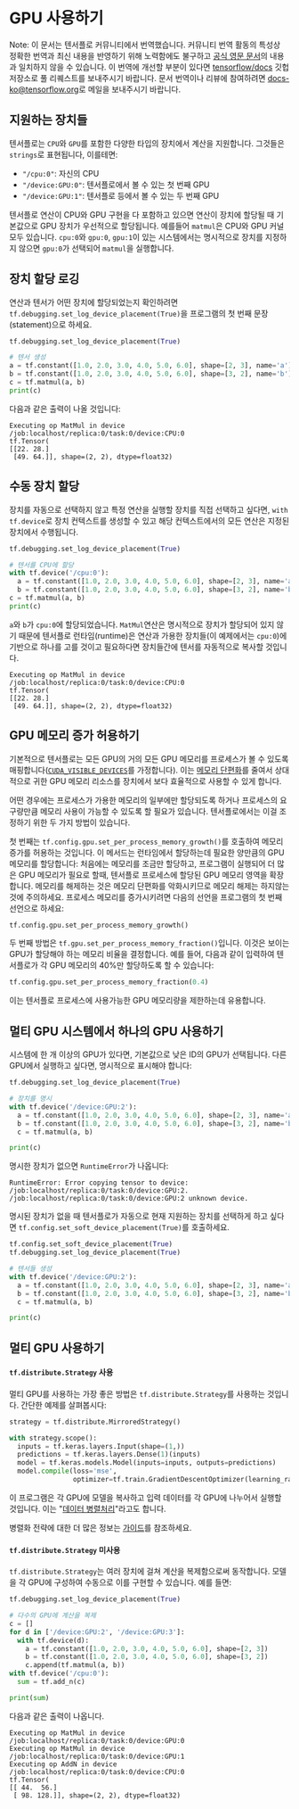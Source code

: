 # GPU 사용하기

Note: 이 문서는 텐서플로 커뮤니티에서 번역했습니다. 커뮤니티 번역 활동의 특성상 정확한 번역과 최신 내용을 반영하기 위해 노력함에도
불구하고
[공식 영문 문서](https://github.com/tensorflow/docs/blob/master/site/en/r2/guide/using_gpu.md)의
내용과 일치하지 않을 수 있습니다. 이 번역에 개선할 부분이 있다면
[tensorflow/docs](https://github.com/tensorflow/docs) 깃헙 저장소로 풀 리퀘스트를 보내주시기
바랍니다. 문서 번역이나 리뷰에 참여하려면
[docs-ko@tensorflow.org](https://groups.google.com/a/tensorflow.org/forum/#!forum/docs-ko)로
메일을 보내주시기 바랍니다.

## 지원하는 장치들

텐서플로는 `CPU`와 `GPU`를 포함한 다양한 타입의 장치에서 계산을 지원합니다. 그것들은 `strings`로 표현됩니다, 이를테면:

*   `"/cpu:0"`: 자신의 CPU
*   `"/device:GPU:0"`: 텐서플로에서 볼 수 있는 첫 번째 GPU
*   `"/device:GPU:1"`: 텐서플로 등에서 볼 수 있는 두 번째 GPU

텐서플로 연산이 CPU와 GPU 구현을 다 포함하고 있으면 연산이 장치에 할당될 때 기본값으로 GPU 장치가 우선적으로 할당됩니다. 예를들어 `matmul`은 CPU와 GPU 커널 모두 있습니다. `cpu:0`와 `gpu:0`, `gpu:1`이 있는 시스템에서는 명시적으로 장치를 지정하지 않으면 `gpu:0`가 선택되어 `matmul`을 실행합니다.


## 장치 할당 로깅

연산과 텐서가 어떤 장치에 할당되었는지 확인하려면 `tf.debugging.set_log_device_placement(True)`을 프로그램의 첫 번째 문장(statement)으로 하세요.

```python
tf.debugging.set_log_device_placement(True)

# 텐서 생성
a = tf.constant([1.0, 2.0, 3.0, 4.0, 5.0, 6.0], shape=[2, 3], name='a')
b = tf.constant([1.0, 2.0, 3.0, 4.0, 5.0, 6.0], shape=[3, 2], name='b')
c = tf.matmul(a, b)
print(c)
```

다음과 같은 출력이 나올 것입니다:

```
Executing op MatMul in device /job:localhost/replica:0/task:0/device:CPU:0
tf.Tensor(
[[22. 28.]
 [49. 64.]], shape=(2, 2), dtype=float32)
```

## 수동 장치 할당

장치를 자동으로 선택하지 않고 특정 연산을 실행할 장치를 직접 선택하고 싶다면, `with tf.device`로 장치 컨텍스트를 생성할 수 있고 해당 컨텍스트에서의 모든 연산은 지정된 장치에서 수행됩니다.

```python
tf.debugging.set_log_device_placement(True)

# 텐서를 CPU에 할당
with tf.device('/cpu:0'):
  a = tf.constant([1.0, 2.0, 3.0, 4.0, 5.0, 6.0], shape=[2, 3], name='a')
  b = tf.constant([1.0, 2.0, 3.0, 4.0, 5.0, 6.0], shape=[3, 2], name='b')
c = tf.matmul(a, b)
print(c)
```

`a`와 `b`가 `cpu:0`에 할당되었습니다. `MatMul`연산은 명시적으로 장치가 할당되어 있지 않기 때문에 텐서플로 런타임(runtime)은 연산과 가용한 장치들(이 예제에서는 `cpu:0`)에 기반으로 하나를 고를 것이고 필요하다면 장치들간에 텐서를 자동적으로 복사할 것입니다.

```
Executing op MatMul in device /job:localhost/replica:0/task:0/device:CPU:0
tf.Tensor(
[[22. 28.]
 [49. 64.]], shape=(2, 2), dtype=float32)
```

## GPU 메모리 증가 허용하기

기본적으로 텐서플로는 모든 GPU의 거의 모든 GPU 메모리를 프로세스가 볼 수 있도록 매핑합니다([`CUDA_VISIBLE_DEVICES`](https://docs.nvidia.com/cuda/cuda-c-programming-guide/index.html#env-vars)를 가정합니다). 이는 [메모리 단편화](https://en.wikipedia.org/wiki/Fragmentation_\(computing\))를 줄여서 상대적으로 귀한 GPU 메모리 리소스를 장치에서 보다 효율적으로 사용할 수 있게 합니다.

어떤 경우에는 프로세스가 가용한 메모리의 일부에만 할당되도록 하거나 프로세스의 요구량만큼 메모리 사용이 가능할 수 있도록 할 필요가 있습니다. 텐서플로에서는 이걸 조정하기 위한 두 가지 방법이 있습니다.

첫 번째는 `tf.config.gpu.set_per_process_memory_growth()`를 호출하여 메모리 증가를 허용하는 것입니다. 이 메서드는 런타임에서 할당하는데 필요한 양만큼의 GPU 메모리를 할당합니다: 처음에는 메모리를 조금만 할당하고, 프로그램이 실행되어 더 많은 GPU 메모리가 필요로 할때, 텐서플로 프로세스에 할당된 GPU 메모리 영역을 확장합니다. 메모리를 해제하는 것은 메모리 단편화를 악화시키므로 메모리 해제는 하지않는 것에 주의하세요. 프로세스 메모리를 증가시키려면 다음의 선언을 프로그램의 첫 번째 선언으로 하세요:

```python
tf.config.gpu.set_per_process_memory_growth()
```

두 번째 방법은 `tf.gpu.set_per_process_memory_fraction()`입니다. 이것은 보이는 GPU가 할당해야 하는 메모리 비율을 결정합니다. 예를 들어, 다음과 같이 입력하여 텐서플로가 각 GPU 메모리의 40%만 할당하도록 할 수 있습니다:

```python
tf.config.gpu.set_per_process_memory_fraction(0.4)
```

이는 텐서플로 프로세스에 사용가능한 GPU 메모리량을 제한하는데 유용합니다.

## 멀티 GPU 시스템에서 하나의 GPU 사용하기

시스템에 한 개 이상의 GPU가 있다면, 기본값으로 낮은 ID의 GPU가 선택됩니다. 
다른 GPU에서 실행하고 싶다면, 명시적으로 표시해야 합니다:

```python
tf.debugging.set_log_device_placement(True)

# 장치를 명시
with tf.device('/device:GPU:2'):
  a = tf.constant([1.0, 2.0, 3.0, 4.0, 5.0, 6.0], shape=[2, 3], name='a')
  b = tf.constant([1.0, 2.0, 3.0, 4.0, 5.0, 6.0], shape=[3, 2], name='b')
  c = tf.matmul(a, b)

print(c)
```

명시한 장치가 없으면 `RuntimeError`가 나옵니다:

```
RuntimeError: Error copying tensor to device: /job:localhost/replica:0/task:0/device:GPU:2. /job:localhost/replica:0/task:0/device:GPU:2 unknown device.
```

명시된 장치가 없을 때 텐서플로가 자동으로 현재 지원하는 장치를 선택하게 하고 싶다면 `tf.config.set_soft_device_placement(True)`를 호출하세요.

```python
tf.config.set_soft_device_placement(True)
tf.debugging.set_log_device_placement(True)

# 텐서들 생성
with tf.device('/device:GPU:2'):
  a = tf.constant([1.0, 2.0, 3.0, 4.0, 5.0, 6.0], shape=[2, 3], name='a')
  b = tf.constant([1.0, 2.0, 3.0, 4.0, 5.0, 6.0], shape=[3, 2], name='b')
  c = tf.matmul(a, b)

print(c)
```

## 멀티 GPU 사용하기

#### `tf.distribute.Strategy` 사용

멀티 GPU를 사용하는 가장 좋은 방법은 `tf.distribute.Strategy`를 사용하는 것입니다. 
간단한 예제를 살펴봅시다:

```python
strategy = tf.distribute.MirroredStrategy()

with strategy.scope():
  inputs = tf.keras.layers.Input(shape=(1,))
  predictions = tf.keras.layers.Dense(1)(inputs)
  model = tf.keras.models.Model(inputs=inputs, outputs=predictions)
  model.compile(loss='mse',
                optimizer=tf.train.GradientDescentOptimizer(learning_rate=0.2))
```

이 프로그램은 각 GPU에 모델을 복사하고 입력 데이터를 각 GPU에 나누어서 실행할 것입니다. 이는 "[데이터 병렬처리](https://en.wikipedia.org/wiki/Data_parallelism)"라고도 합니다.

병렬화 전략에 대한 더 많은 정보는 [가이드](./distribute_strategy.ipynb)를 참조하세요.


#### `tf.distribute.Strategy` 미사용

`tf.distribute.Strategy`는 여러 장치에 걸쳐 계산을 복제함으로써 동작합니다. 모델을 각 GPU에 구성하여 수동으로 이를 구현할 수 있습니다. 예를 들면:


``` python
tf.debugging.set_log_device_placement(True)

# 다수의 GPU에 계산을 복제
c = []
for d in ['/device:GPU:2', '/device:GPU:3']:
  with tf.device(d):
    a = tf.constant([1.0, 2.0, 3.0, 4.0, 5.0, 6.0], shape=[2, 3])
    b = tf.constant([1.0, 2.0, 3.0, 4.0, 5.0, 6.0], shape=[3, 2])
    c.append(tf.matmul(a, b))
with tf.device('/cpu:0'):
  sum = tf.add_n(c)

print(sum)
```

다음과 같은 출력이 나옵니다.

```
Executing op MatMul in device /job:localhost/replica:0/task:0/device:GPU:0
Executing op MatMul in device /job:localhost/replica:0/task:0/device:GPU:1
Executing op AddN in device /job:localhost/replica:0/task:0/device:CPU:0
tf.Tensor(
[[ 44.  56.]
 [ 98. 128.]], shape=(2, 2), dtype=float32)
```
